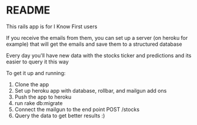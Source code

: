 # README

This rails app is for I Know First users

If you receive the emails from them, you can set up a
server (on heroku for example) that will get the emails
and save them to a structured database

Every day you'll have new data with the stocks ticker 
and predictions and its easier to query it this way

To get it up and running:
1. Clone the app
2. Set up heroku app with database, rollbar, and mailgun add ons
3. Push the app to heroku
4. run rake db:migrate
3. Connect the mailgun to the end point POST /stocks
4. Query the data to get better results :)
